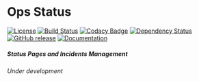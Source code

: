# Ops Status

[![License](https://img.shields.io/badge/license-GPLv3-blue.svg)](https://github.com/wspglobal/opsstatus/blob/master/LICENSE)
[![Build Status](https://travis-ci.org/wspglobal/opsstatus.svg?branch=master)](https://travis-ci.org/wspglobal/opsstatus)
[![Codacy Badge](https://api.codacy.com/project/badge/Grade/df3886d694254a248a7585a90bc5faed)](https://www.codacy.com/app/wspglobal/opsstatus)
[![Dependency Status](https://gemnasium.com/badges/github.com/wspglobal/opsstatus.svg)](https://gemnasium.com/github.com/wspglobal/opsstatus)
[![GitHub release](https://img.shields.io/github/release/wspglobal/opsstatus.svg?maxAge=86400)](https://github.com/Requarks/requarks/releases)
[![Documentation](http://inch-ci.org/github/wspglobal/opsstatus.svg?branch=master)](https://opsstatus.readme.io/)

##### Status Pages and Incidents Management
*Under development*